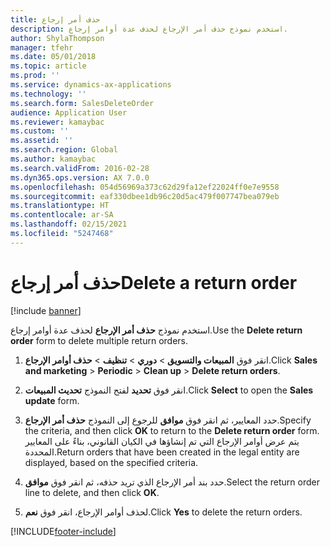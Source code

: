 ```yaml
---
title: حذف أمر إرجاع
description: استخدم نموذج حذف أمر الإرجاع لحذف عدة أوامر إرجاع.
author: ShylaThompson
manager: tfehr
ms.date: 05/01/2018
ms.topic: article
ms.prod: ''
ms.service: dynamics-ax-applications
ms.technology: ''
ms.search.form: SalesDeleteOrder
audience: Application User
ms.reviewer: kamaybac
ms.custom: ''
ms.assetid: ''
ms.search.region: Global
ms.author: kamaybac
ms.search.validFrom: 2016-02-28
ms.dyn365.ops.version: AX 7.0.0
ms.openlocfilehash: 054d56969a373c62d29fa12ef22024ff0e7e9558
ms.sourcegitcommit: eaf330dbee1db96c20d5ac479f007747bea079eb
ms.translationtype: HT
ms.contentlocale: ar-SA
ms.lasthandoff: 02/15/2021
ms.locfileid: "5247468"
---
```

# <a name="delete-a-return-order"></a><span data-ttu-id="fae87-103">حذف أمر إرجاع</span><span class="sxs-lookup"><span data-stu-id="fae87-103">Delete a return order</span></span> 

[!include [banner](../includes/banner.md)]


<span data-ttu-id="fae87-104">استخدم نموذج **حذف أمر الإرجاع** لحذف عدة أوامر إرجاع.</span><span class="sxs-lookup"><span data-stu-id="fae87-104">Use the **Delete return order** form to delete multiple return orders.</span></span>

1.  <span data-ttu-id="fae87-105">انقر فوق **المبيعات والتسويق** \> **دوري** \> **تنظيف** \> **حذف أوامر الإرجاع**.</span><span class="sxs-lookup"><span data-stu-id="fae87-105">Click **Sales and marketing** \> **Periodic** \> **Clean up** \> **Delete return orders**.</span></span>

2.  <span data-ttu-id="fae87-106">انقر فوق **تحديد** لفتح النموذج **تحديث المبيعات**.</span><span class="sxs-lookup"><span data-stu-id="fae87-106">Click **Select** to open the **Sales update** form.</span></span>

3.  <span data-ttu-id="fae87-107">حدد المعايير، ثم انقر فوق **موافق** للرجوع إلى النموذج **حذف أمر الإرجاع**.</span><span class="sxs-lookup"><span data-stu-id="fae87-107">Specify the criteria, and then click **OK** to return to the **Delete return order** form.</span></span> <span data-ttu-id="fae87-108">يتم عرض أوامر الإرجاع التي تم إنشاؤها في الكيان القانوني، بناءً على المعايير المحددة.</span><span class="sxs-lookup"><span data-stu-id="fae87-108">Return orders that have been created in the legal entity are displayed, based on the specified criteria.</span></span>

4.  <span data-ttu-id="fae87-109">حدد بند أمر الإرجاع الذي تريد حذفه، ثم انقر فوق **موافق**.</span><span class="sxs-lookup"><span data-stu-id="fae87-109">Select the return order line to delete, and then click **OK**.</span></span>

5.  <span data-ttu-id="fae87-110">لحذف أوامر الإرجاع، انقر فوق **نعم**.</span><span class="sxs-lookup"><span data-stu-id="fae87-110">Click **Yes** to delete the return orders.</span></span>





[!INCLUDE[footer-include](../../includes/footer-banner.md)]
